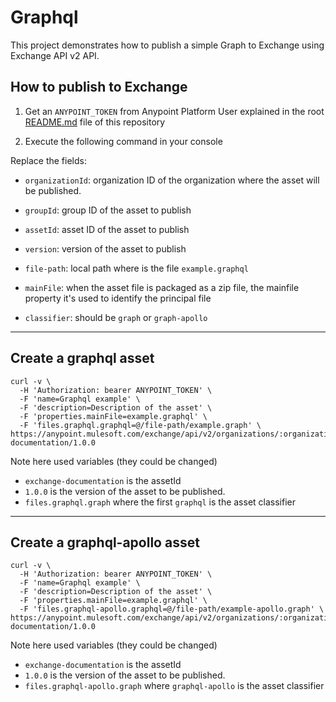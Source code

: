 # Graphql

This project demonstrates how to publish a simple Graph to Exchange using Exchange API v2 API.


## How to publish to Exchange

1. Get an `ANYPOINT_TOKEN` from Anypoint Platform User explained in the root [README.md](../README.md) file of this repository

2. Execute the following command in your console

Replace the fields:
 - `organizationId`: organization ID of the organization where the asset will be published.
 - `groupId`: group ID of the asset to publish
 - `assetId`: asset ID of the asset to publish
 - `version`: version of the asset to publish

 - `file-path`: local path where is the file `example.graphql`
 - `mainFile`: when the asset file is packaged as a zip file, the mainfile property it's used to identify the principal file
 - `classifier`: should be `graph` or `graph-apollo`

---

## Create a graphql asset

```
curl -v \
  -H 'Authorization: bearer ANYPOINT_TOKEN' \
  -F 'name=Graphql example' \
  -F 'description=Description of the asset' \
  -F 'properties.mainFile=example.graphql' \
  -F 'files.graphql.graphql=@/file-path/example.graph' \
https://anypoint.mulesoft.com/exchange/api/v2/organizations/:organizationId/assets/:groupId/exchange-documentation/1.0.0
```

Note here used variables (they could be changed)

  * `exchange-documentation` is the assetId 
  * `1.0.0` is the version of the asset to be published. 
  * `files.graphql.graph` where the first `graphql` is the asset classifier

---

## Create a graphql-apollo asset

```
curl -v \
  -H 'Authorization: bearer ANYPOINT_TOKEN' \
  -F 'name=Graphql example' \
  -F 'description=Description of the asset' \
  -F 'properties.mainFile=example.graphql' \
  -F 'files.graphql-apollo.graphql=@/file-path/example-apollo.graph' \
https://anypoint.mulesoft.com/exchange/api/v2/organizations/:organizationId/assets/:groupId/exchange-documentation/1.0.0
```

Note here used variables (they could be changed)

  * `exchange-documentation` is the assetId 
  * `1.0.0` is the version of the asset to be published. 
  * `files.graphql-apollo.graph` where `graphql-apollo` is the asset classifier
